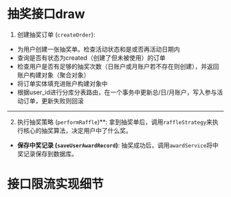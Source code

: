 # 抽奖接口draw
1. 创建抽奖订单 (`createOrder`): 
-    为用户创建一张抽奖单。检查活动状态和是或否再活动日期内
- 查询是否有状态为created（创建了但未被使用）的订单
- 检查用户是否有足够的抽奖次数（日账户或月账户若不存在则创建），并返回账户构建对象（聚合对象）
- 将订单实体填充进账户构建对象中
- 根据user_id进行分库分表路由，在一个事务中更新总/日/月账户，写入参与活动订单，更新失败则回滚

 ---
    
2. 执行抽奖策略 (`performRaffle`)**: 拿到抽奖单后，调用`raffleStrategy`来执行核心的抽奖算法，决定用户中了什么奖。
    
-   **保存中奖记录 (`saveUserAwardRecord`)**: 抽奖成功后，调用`awardService`将中奖记录保存到数据库。

# 接口限流实现细节
<!--stackedit_data:
eyJoaXN0b3J5IjpbOTYyMTkyOTc4LDE1NjkxMTM3NjFdfQ==
-->